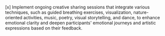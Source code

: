 [x] Implement ongoing creative sharing sessions that integrate various techniques, such as guided breathing exercises, visualization, nature-oriented activities, music, poetry, visual storytelling, and dance, to enhance emotional clarity and deepen participants' emotional journeys and artistic expressions based on their feedback.